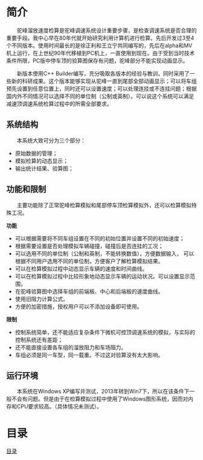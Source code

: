 # 简介

&emsp;&emsp;驼峰溜放速度检算是驼峰调速系统设计重要步骤，是检查调速系统是否合理的重要手段。我中心早在80年代就开始研究利用计算机进行检算。先后开发过3至4个不同版本。使用时间最长的是徐正利和王立宁共同编写的，先后在alpha和MV机上运行，在上世纪90年代移植到PC机上，一直使用到现在。由于受到当时技术条件所限，PC版中停车顶的验算图保存有问题，驼峰部分不能实现动画显示。

&emsp;&emsp;新版本使用C++ Builder编写，充分吸取各版本的经验与教训，同时采用了一些新的科研成果。这个版本能够实现从驼峰一直到尾部全部动画显示；可以将车组预先设置到任意位置上，同时还可以设置速度；可以处理连挂或不连挂问题；根据国内外不同情况可以选择不同的单位制（公制或英制）。可以说这个系统可以满足减速顶调速系统检算过程中的所需全部要求。

## 系统结构

&emsp;&emsp;本系统大致可分为三个部分：

- 原始数据的管理；
- 模拟检算的动态显示；
- 输出统计结果、验算图；

## 功能和限制

&emsp;&emsp;主要功能除了正常驼峰检算模拟和尾部停车顶检算模拟外，还可以检算模拟特殊工况。

**功能**

- 可以根据需要将不同车组设置在不同的初始位置并设置不同的初始速度；
- 根据需要设置是否处理模拟车辆碰撞，碰撞后是否连挂的工况；
- 可以选用不同的单位制（公制和英制，不能转换数值），方便数据输入， 可以根据不同用户选用不同的单位制，方便客户了解检算模拟结果。
- 可以在检算模拟过程中动态显示车辆的速度和时间曲线。
- 可以在检算模拟过程中比较形象地动态显示车辆的运动状况。可以设置显示范围。
- 在驼峰验算图中选择车组的前端板、中心和后端板的速度曲线。
- 使用旧阻力计算公式。
- 方便的加密措施，授权用户可以不添加设备即可使用。

**限制**

- 控制系统简单，还不能适应复杂条件下微机可控顶调速系统的模拟，与实际的控制系统还有差距；
- 还不能直接设置各车组的溜放阻力和车场阻力。
- 车组必须是同一车型，同一载重。不过这对验算没有太大影响。

## 运行环境
&emsp;&emsp;本系统在Windows XP编写并测试，2013年转到Win7下，所以在该条件下一般不会有问题。但是由于在检算模拟过程中使用了Windows图形系统，因而对内存和CPU要求较高。（具体情况未测试）。

# 目录

[目录](/summary.md)


